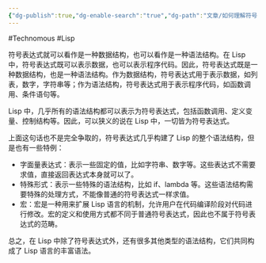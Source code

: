 ```yaml
---
{"dg-publish":true,"dg-enable-search":"true","dg-path":"文章/如何理解符号表达式.md","permalink":"/文章/如何理解符号表达式/","dgEnableSearch":"true","dgPassFrontmatter":true,"created":"2023-03-16T13:19:54.000+08:00","updated":"2023-11-14T13:31:32.920+08:00"}
---
```


#Technomous #Lisp 

符号表达式就可以看作是一种数据结构，也可以看作是一种语法结构。在 Lisp 中，符号表达式既可以表示数据，也可以表示程序代码。因此，符号表达式既是一种数据结构，也是一种语法结构。作为数据结构，符号表达式用于表示数据，如列表，数字，字符串等；作为语法结构，符号表达式用于表示程序代码，如函数调用、条件语句等。

Lisp 中，几乎所有的语法结构都可以表示为符号表达式，包括函数调用、定义变量、控制结构等。因此，可以狭义的说在 Lisp 中，一切皆为符号表达式。

上面这句话也不是完全争取的，符号表达式几乎构建了 Lisp 的整个语法结构，但是也有一些特例：

* 字面量表达式：表示一些固定的值，比如字符串、数字等。这些表达式不需要求值，直接返回表达式本身就可以了。
* 特殊形式：表示一些特殊的语法结构，比如 if、lambda 等。这些语法结构需要特殊的处理方式，不能像普通的符号表达式一样求值。
* 宏：宏是一种用来扩展 Lisp 语言的机制，允许用户在代码编译阶段对代码进行修改。宏的定义和使用方式都不同于普通符号表达式，因此也不属于符号表达式的范畴。

总之，在 Lisp 中除了符号表达式外，还有很多其他类型的语法结构，它们共同构成了 Lisp 语言的丰富语法。